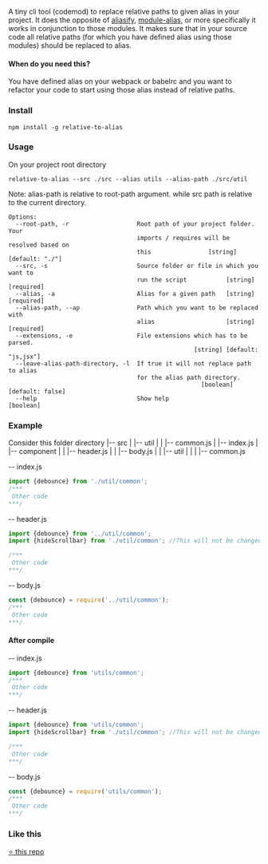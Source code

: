 A tiny cli tool (codemod) to replace relative paths to given alias in your project. It does the opposite of [aliasify](https://github.com/benbria/aliasify), [module-alias](https://github.com/ilearnio/module-alias), or more specifically it works in conjunction to those modules. It makes sure that in your source code all relative paths (for which you have defined alias using those modules) should be replaced to alias.

#### When do you need this?
You have defined alias on your webpack or babelrc and you want to refactor your code to start using those alias instead of relative paths.


### Install
```
npm install -g relative-to-alias
```

### Usage
On your project root directory
```
relative-to-alias --src ./src --alias utils --alias-path ./src/util
```
Note: alias-path is relative to root-path argument. while src path is relative to the current directory.

```
Options:
  --root-path, -r                   Root path of your project folder. Your
                                    imports / requires will be resolved based on
                                    this                [string] [default: "./"]
  --src, -s                         Source folder or file in which you want to
                                    run the script           [string] [required]
  --alias, -a                       Alias for a given path   [string] [required]
  --alias-path, --ap                Path which you want to be replaced with
                                    alias                    [string] [required]
  --extensions, -e                  File extensions which has to be parsed.
                                                    [string] [default: "js,jsx"]
  --leave-alias-path-directory, -l  If true it will not replace path to alias
                                    for the alias path directory.
                                                      [boolean] [default: false]
  --help                            Show help                          [boolean]
```

### Example
Consider this folder directory
|-- src
|   |-- util
|   |   |-- common.js
|   |-- index.js
|   |-- component
|   |   |-- header.js
|   |   |-- body.js
|   |   |-- util
|   |   |   |-- common.js



-- index.js
```js
import {debounce} from './util/common';
/***
 Other code
***/
```

-- header.js
```js
import {debounce} from '../util/common';
import {hideScrollbar} from './util/common'; //This will not be changed as its not on alias path

/***
 Other code
***/
```


-- body.js
```js
const {debounce} = require('../util/common');
/***
 Other code
***/
```

#### After compile
-- index.js
```js
import {debounce} from 'utils/common';
/***
 Other code
***/
```

-- header.js
```js
import {debounce} from 'utils/common';
import {hideScrollbar} from './util/common'; //This will not be changed as its not on alias path

/***
 Other code
***/
```


-- body.js
```js
const {debounce} = require('utils/common');
/***
 Other code
***/
```

### Like this
[:star: this repo](https://github.com/s-yadav/relative-to-alias)
